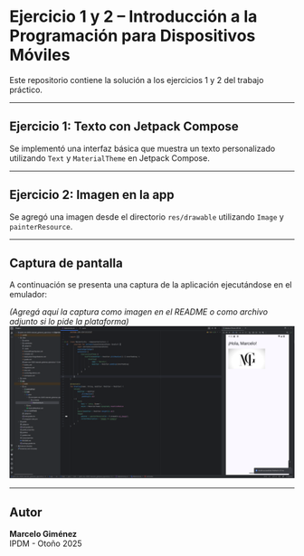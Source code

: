 # Ejercicio 1 y 2 – Introducción a la Programación para Dispositivos Móviles

Este repositorio contiene la solución a los ejercicios 1 y 2 del trabajo práctico.

---

## Ejercicio 1: Texto con Jetpack Compose

Se implementó una interfaz básica que muestra un texto personalizado utilizando `Text` y `MaterialTheme` en Jetpack Compose.

---

## Ejercicio 2: Imagen en la app

Se agregó una imagen desde el directorio `res/drawable` utilizando `Image` y `painterResource`.

---

## Captura de pantalla

A continuación se presenta una captura de la aplicación ejecutándose en el emulador:

*(Agregá aquí la captura como imagen en el README o como archivo adjunto si lo pide la plataforma)*
![Captura de pantalla](Ejercicio1y2.png)

---

## Autor

**Marcelo Giménez**  
IPDM - Otoño 2025
